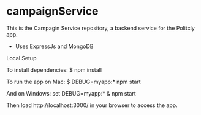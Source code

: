 # campaignService

This is the Campagin Service repository, a backend service for the Politcly app. 
- Uses ExpressJs and MongoDB


Local Setup

To install dependencies:
$ npm install

To run the app on Mac:
$ DEBUG=myapp:* npm start

And on Windows:
 set DEBUG=myapp:* & npm start

Then load http://localhost:3000/ in your browser to access the app.
